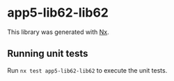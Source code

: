 # app5-lib62-lib62

This library was generated with [Nx](https://nx.dev).

## Running unit tests

Run `nx test app5-lib62-lib62` to execute the unit tests.

